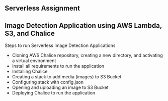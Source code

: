 <h2>Serverless Assignment</h2>

<h2>Image Detection Application using AWS Lambda, S3, and Chalice</h2>

Steps to run Serverless Image Detection Applications
- Cloning AWS Chalice repository, creating a new directory, and activating a virtual environment
- Install all requirements to run the application
- Installing Chalice
- Creating a stack to add media (images) to S3 Bucket
- Configuring stack with config.json
- Opening and uploading an image to S3 Bucket
- Deploying Chalice to run the application



